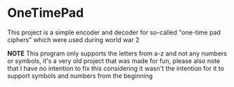 OneTimePad
==========

This project is a simple encoder and decoder for so-called "one-time pad ciphers" which were used during world war 2

**NOTE** This program only supports the letters from a-z and not any numbers or symbols, it's a very old project that was made for fun, please also note that I have no intention to fix this considering it wasn't the intention for it to support symbols and numbers from the beginning
